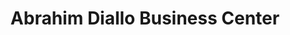 ---
title: "Abrahim Diallo Business Center"
url: /zwedru/abrahim-diallo-business-center/
shop: convenience
---